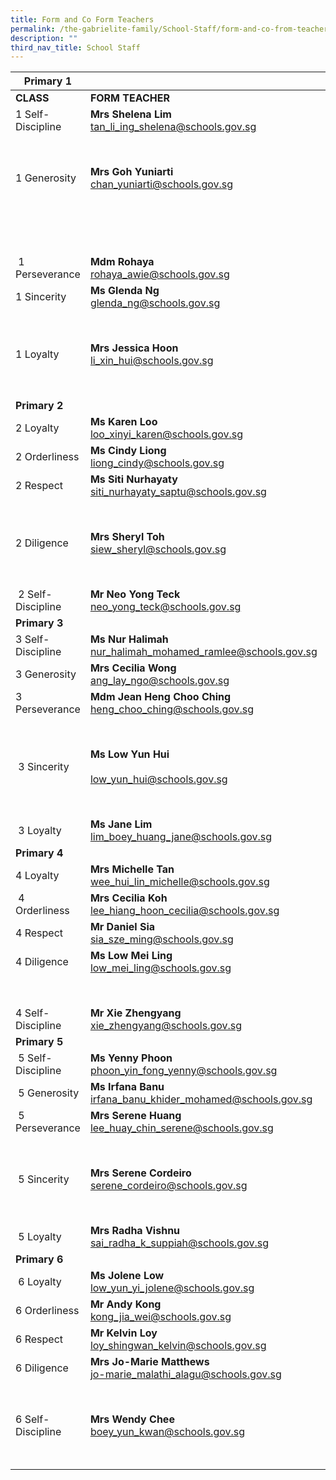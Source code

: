 ```yaml
---
title: Form and Co Form Teachers
permalink: /the-gabrielite-family/School-Staff/form-and-co-from-teachers/
description: ""
third_nav_title: School Staff
---
```

|**Primary 1**|||
| --- | --- | --- |
| **CLASS** | **FORM TEACHER** | **CO-FORM TEACHER(S)**|
| 1 Self-Discipline | **Mrs Shelena Lim** <br> tan_li_ing_shelena@schools.gov.sg | **Mrs&nbsp;Kareen Wong** <br> teoh_kareen@schools.gov.sg | 
||| **Mr Sng Cheng Kiang** <br> sng_cheng_kiang@schools.gov.sg  
| 1 Generosity  | **Mrs Goh Yuniarti** <br> chan_yuniarti@schools.gov.sg | **Ms Dina Farhana** <br> dina_farhana_hashim@schools.gov.sg
|||**Mr&nbsp;Ng Chiong Hoe** <br> ng_chiong_hoe@schools.gov.sg
|||**Mrs Isabel Wong** <br>
|||ng_su_min_isabel@schools.gov.sg
|&nbsp;1 Perseverance | **Mdm Rohaya** <br> rohaya_awie@schools.gov.sg  | **Mdm Aisha** <br> noor_aisha@schools.gov.sg
| 1 Sincerity  | **Ms Glenda Ng** <br> glenda_ng@schools.gov.sg | **Mrs Dorin Lee** <br> tan_siew_lay_a@schools.gov.sg 
|||**Mdm Shofia** <br> shofia_sukma_nasirjaya@schools.gov.sg |
| 1 Loyalty | **Mrs Jessica Hoon** <br>  li_xin_hui@schools.gov.sg |**Mdm Goh Siew Ping** <br> goh_siew_ping@schools.gov.sg  
|||**Ms Lin Bei Jin**  <br> lin_bei_jin@schools.gov.sg|
|**Primary 2**|||
| 2 Loyalty  | **Ms&nbsp;Karen Loo** &nbsp;<br> loo_xinyi_karen@schools.gov.sg | **Ms Priscilla Yong** <br> priscilla_yong@schools.gov.sg  
| 2 Orderliness | **Ms Cindy Liong** <br> liong_cindy@schools.gov.sg&nbsp;|  **Ms Elsa Teng** <br> teng_hui_khim_elsa@schools.gov.sg |
| 2 Respect | **Ms Siti Nurhayaty** <br> siti_nurhayaty_saptu@schools.gov.sg | **Ms Lim Annie** <br> lim_annie@schools.gov.sg 
||| **Ms Lytessia Soh** <br> soh_xin_hui_lytessia@schools.gov.sg  
| 2 Diligence  | **Mrs&nbsp;Sheryl Toh** <br> siew_sheryl@schools.gov.sg  | **Mdm Sharifah Nurulhuda** <br> sharifah_nurulhuda_taha_a@schools.gov.sg
||| **Miss Safila** <br> safila_afreen_basheer_ahamed@schools.gov.sg |
| &nbsp;2 Self-Discipline | **Mr&nbsp;Neo Yong Teck** <br> neo_yong_teck@schools.gov.sg | **Ms&nbsp;Chua Suting** <br> chua_suting@schools.gov.sg |
|**Primary 3**|||
| 3 Self-Discipline | **Ms Nur Halimah** <br> nur_halimah_mohamed_ramlee@schools.gov.sg  | **Mr Sean De Zilva** <br> sean_de_zilva@schools.gov.sg  
| 3 Generosity  | **Mrs Cecilia Wong** <br> ang_lay_ngo@schools.gov.sg  | **Mrs&nbsp;Isabella Tan** <br> isabella_sim@schools.gov.sg  
| 3 Perseverance  | **Mdm Jean Heng Choo Ching**&nbsp; <br> heng_choo_ching@schools.gov.sg  |**Ms Shirlee** <br>  moo_pei_san@schools.gov.sg  
||| **Ms Maureen** <br> jansen_maureen_anne@schools.gov.sg  
| &nbsp;3 Sincerity  | **Ms&nbsp;Low Yun Hui** <br><br>low_yun_hui@schools.gov.sg  | **Mdm Chitra** <br> chitra_devi_kasiviswanathan@schools.gov.sg  
|||**Mr Quek Guan Hui** <br> quek_guan_hui@schools.gov.sg  
| &nbsp;3 Loyalty  | **Ms Jane Lim** <br> lim_boey_huang_jane@schools.gov.sg  | **Mr Hamzah** <br> muhamad_hamzah_rohi@schools.gov.sg |
|**Primary 4**|||
| 4 Loyalty | **Mrs Michelle Tan** <br> wee_hui_lin_michelle@schools.gov.sg | **Ms Ng Xin Ping** <br> ng_xin_ping@schools.gov.sg  
| &nbsp;4 Orderliness | **Mrs Cecilia Koh** <br> lee_hiang_hoon_cecilia@schools.gov.sg | **Ms Ren Ting** <br> ren_ting@schools.gov.sg  
| 4 Respect  | **Mr Daniel Sia** <br> sia_sze_ming@schools.gov.sg | **Mrs Catherine Low** <br> loo_chiak_mien_catherine@schools.gov.sg  
| 4 Diligence  | **Ms Low Mei Ling** <br> low_mei_ling@schools.gov.sg | **Mr&nbsp;Lim Tong Hai** <br> lim_tong_hai@schools.gov.sg  
||| **Mrs Ang Leh Har** <br> ong_leh_har@schools.gov.sg |
| 4 Self-Discipline | **Mr Xie Zhengyang** <br> xie_zhengyang@schools.gov.sg  | **Mdm Lim Jia Shyuan**&nbsp; <br> lim_jia_shyuan@schools.gov.sg
|**Primary 5**|||
| &nbsp;5 Self-Discipline | **Ms&nbsp;Yenny Phoon** <br> phoon_yin_fong_yenny@schools.gov.sg | **Mdm Nisfawati Md Zainuddin** <br> nisfawati_md_zainuddin@schools.gov.sg  
| &nbsp;5 Generosity | **Ms Irfana Banu** <br> irfana_banu_khider_mohamed@schools.gov.sg | **Mr Jasper Lee** <br> lee_rui_bin_jasper@schools.gov.sg
| &nbsp;5 Perseverance | **Mrs Serene Huang** <br> lee_huay_chin_serene@schools.gov.sg  | **Mdm Zhou Jing** <br> zhou_jing@schools.gov.sg  
||| **Mdm Susie Sim** <br> sim_mui_yin_susie@schools.gov.sg
| &nbsp;5 Sincerity   | **Mrs Serene Cordeiro**  <br> serene_cordeiro@schools.gov.sg  | **Mdm Zhang Yonghong** <br> zhang_yonghong@schools.gov.sg  
||| **Ms Evelyn Wu**  <br> evelyn_wu_ing_geok@schools.gov.sg  
| &nbsp;5 Loyalty | **Mrs Radha Vishnu** <br> sai_radha_k_suppiah@schools.gov.sg |**Mr Vincent Toh** <br> vincent_toh_pek_chuan@schools.gov.sg
|**Primary 6**|||
| &nbsp;6 Loyalty | **Ms&nbsp;Jolene Low** <br> low_yun_yi_jolene@schools.gov.sg | **Ms Palani** <br> palaniammal_murugiah@schools.gov.sg  
| 6 Orderliness | **Mr Andy Kong** <br> kong_jia_wei@schools.gov.sg | **Ms&nbsp;Wan Chui Ting** <br> wan_chui_ting@schools.gov.sg |
| 6 Respect | **Mr&nbsp;Kelvin Loy** <br> loy_shingwan_kelvin@schools.gov.sg | **Mrs Shankar** <br> krishnaveni_ramasamy@schools.gov.sg  
| 6 Diligence | **Mrs Jo-Marie Matthews** <br> jo-marie_malathi_alagu@schools.gov.sg  | **Mr Jimmy Tong** <br> tong_weng_thim_jimmy@schools.gov.sg  
||| **Mdm Sumathi** <br> vaidynathan_sumathi@schools.gov.sg  
| 6 Self-Discipline | **Mrs&nbsp;Wendy Chee** <br> boey_yun_kwan@schools.gov.sg&nbsp;  | **Mdm Liu Yi Lei, Lily** <br> liu_yi_lei_lily@schools.gov.sg 
||| **Mrs&nbsp;Kathy Koh**&nbsp;<br> kathy_heng_kwee_eng@schools.gov.sg |